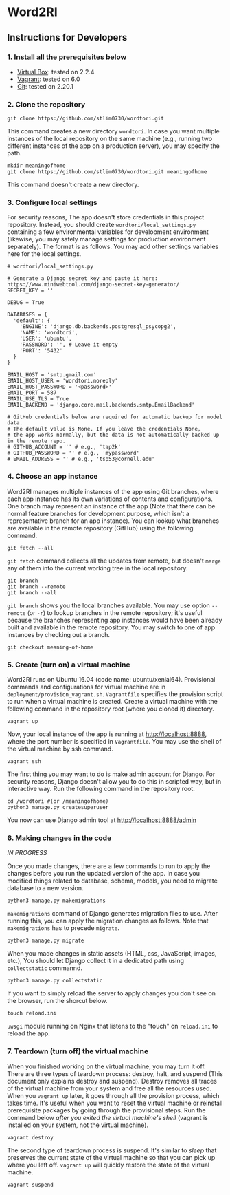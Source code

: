 # Word2RI

## Instructions for Developers

### 1. Install all the prerequisites below
  - [Virtual Box](https://www.virtualbox.org/): tested on 2.2.4
  - [Vagrant](https://www.vagrantup.com/): tested on 6.0
  - [Git](https://git-scm.com/downloads): tested on 2.20.1

### 2. Clone the repository

```
git clone https://github.com/stlim0730/wordtori.git
```

This command creates a new directory `wordtori`. In case you want multiple instances of the local repository on the same machine (e.g., running two different instances of the app on a production server), you may specify the path.

```
mkdir meaningofhome
git clone https://github.com/stlim0730/wordtori.git meaningofhome
```

This command doesn't create a new directory.

### 3. Configure local settings

For security reasons, The app doesn't store credentials in this project repository. Instead, you should create `wordtori/local_settings.py` containing a few environmental variables for development environment (likewise, you may safely manage settings for production environment separately). The format is as follows. You may add other settings variables here for the local settings.

```
# wordtori/local_settings.py

# Generate a Django secret key and paste it here: https://www.miniwebtool.com/django-secret-key-generator/
SECRET_KEY = ''

DEBUG = True

DATABASES = {
  'default': {
    'ENGINE': 'django.db.backends.postgresql_psycopg2',
    'NAME': 'wordtori',
    'USER': 'ubuntu',
    'PASSWORD': '', # Leave it empty
    'PORT': '5432'
  }
}

EMAIL_HOST = 'smtp.gmail.com'
EMAIL_HOST_USER = 'wordtori.noreply'
EMAIL_HOST_PASSWORD = '<password>'
EMAIL_PORT = 587
EMAIL_USE_TLS = True
EMAIL_BACKEND = 'django.core.mail.backends.smtp.EmailBackend'

# GitHub credentials below are required for automatic backup for model data.
# The default value is None. If you leave the credentials None,
# the app works normally, but the data is not automatically backed up in the remote repo.
# GITHUB_ACCOUNT = '' # e.g., 'tap2k'
# GITHUB_PASSWORD = '' # e.g., 'mypassword'
# EMAIL_ADDRESS = '' # e.g., 'tsp53@cornell.edu'
```

### 4. Choose an app instance

Word2RI manages multiple instances of the app using Git branches, where each app instance has its own variations of contents and configurations. One branch may represent an instance of the app (Note that there can be normal feature branches for development purpose, which isn't a representative branch for an app instance). You can lookup what branches are available in the remote repository (GitHub) using the following command.

```
git fetch --all
```

`git fetch` command collects all the updates from remote, but doesn't `merge` any of them into the current working tree in the local repository.

```
git branch
git branch --remote
git branch --all
```

`git branch` shows you the local branches available. You may use option `--remote` (or `-r`) to lookup branches in the remote repository; it's useful because the branches representing app instances would have been already built and available in the remote repository. You may switch to one of app instances by checking out a branch.

```
git checkout meaning-of-home
```

### 5. Create (turn on) a virtual machine

Word2RI runs on Ubuntu 16.04 (code name: ubuntu/xenial64). Provisional commands and configurations for virtual machine are in `deployment/provision_vagrant.sh`. `Vagrantfile` specifies the provision script to run when a virtual machine is created. Create a virtual machine with the following command in the repository root (where you cloned it) directory.

```
vagrant up
```

Now, your local instance of the app is running at [http://localhost:8888](http://localhost:8888), where the port number is specified in `Vagrantfile`. You may use the shell of the virtual machine by ssh command.

```
vagrant ssh
```

The first thing you may want to do is make admin account for Django. For security reasons, Django doesn't allow you to do this in scripted way, but in interactive way. Run the following command in the repository root.

```
cd /wordtori #(or /meaningofhome)
python3 manage.py createsuperuser
```

You now can use Django admin tool at [http://localhost:8888/admin](http://localhost:8888/admin)

### 6. Making changes in the code
_IN PROGRESS_

Once you made changes, there are a few commands to run to apply the changes before you run the updated version of the app. In case you modified things related to database, schema, models, you need to migrate database to a new version.

```
python3 manage.py makemigrations
```

`makemigrations` command of Django generates migration files to use. After running this, you can apply the migration changes as follows. Note that `makemigrations` has to precede `migrate`.

```
python3 manage.py migrate
```

When you made changes in static assets (HTML, css, JavaScript, images, etc.), You should let Django collect it in a dedicated path using `collectstatic` commannd.

```
python3 manage.py collectstatic
```

If you want to simply reload the server to apply changes you don't see on the browser, run the shorcut below.

```
touch reload.ini
```

`uwsgi` module running on Nginx that listens to the "touch" on `reload.ini` to reload the app.

### 7. Teardown (turn off) the virtual machine

When you finished working on the virtual machine, you may turn it off. There are three types of teardown process: destroy, halt, and suspend (This document only explains destroy and suspend). Destroy removes all traces of the virtual machine from your system and free all the resources used. When you `vagrant up` later, it goes through all the provision process, which takes time. It's useful when you want to reset the virtual machine or reinstall prerequisite packages by going through the provisional steps. Run the command below _after you exited the virtual machine's shell_ (vagrant is installed on your system, not the virtual machine).

```
vagrant destroy
```

The second type of teardown process is suspend. It's similar to _sleep_ that preserves the current state of the virtual machine so that you can pick up where you left off. `vagrant up` will quickly restore the state of the virtual machine.

```
vagrant suspend
```
